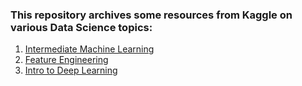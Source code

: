 ### This repository archives some resources from Kaggle on various Data Science topics:

1. [Intermediate Machine Learning](https://www.kaggle.com/learn/intermediate-machine-learning)
2. [Feature Engineering](https://www.kaggle.com/learn/feature-engineering)
3. [Intro to Deep Learning](https://www.kaggle.com/learn/intro-to-deep-learning)

